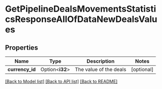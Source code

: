 # GetPipelineDealsMovementsStatisticsResponseAllOfDataNewDealsValues

## Properties

Name | Type | Description | Notes
------------ | ------------- | ------------- | -------------
**currency_id** | Option<**i32**> | The value of the deals | [optional]

[[Back to Model list]](../README.md#documentation-for-models) [[Back to API list]](../README.md#documentation-for-api-endpoints) [[Back to README]](../README.md)



